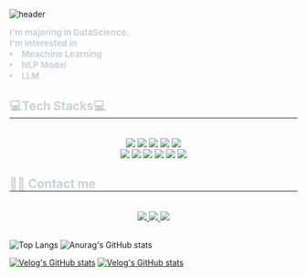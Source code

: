 
![header](https://capsule-render.vercel.app/api?type=cylinder&color=d6b1fa&height=300&section=header&text=%20Jeongwon's%20GitHub%20&fontSize=90)
<div style="text-align: left;"> 
    <div style="font-weight: 700; font-size: 15px; text-align: left; color: #c9d1d9;"> I'm majoring in DataScience. </div> 
  
   <div style="font-weight: 700; font-size: 15px; text-align: left; color: #c9d1d9;"> I'm interested in <li> Meachine Learning</li><li> NLP Model </li><li> LLM</li> </div> 
    </div>
    <div style="text-align: left;">
    <h2 style="border-bottom: 1px solid #21262d; color: #c9d1d9;"> 💻Tech Stacks💻 </h2> <br> 
    <div align= "center">
    <div style="margin: 0 auto; text-align: center;" align= "center"> 
           <img src="https://img.shields.io/badge/Python-3776AB?style=for-the-badge&logo=Python&logoColor=white">
          <img src="https://img.shields.io/badge/PyTorch-EE4C2C?style=for-the-badge&logo=PyTorch&logoColor=white">
          <img src="https://img.shields.io/badge/Tensorflow-FF6F00?style=for-the-badge&logo=Tensorflow&logoColor=white">
          <img src="https://img.shields.io/badge/sklearn-F7931E?style=for-the-badge&logo=scikitlearn&logoColor=white">
          <img src="https://img.shields.io/badge/FastAPI-009688?style=for-the-badge&logo=FastAPI&logoColor=white">
          <br> 
          <img src="https://img.shields.io/badge/AmazonAWS-232F3E?style=for-the-badge&logo=AmazonAWS&logoColor=white">
          <img src="https://img.shields.io/badge/Docker-2496ED?style=for-the-badge&logo=Docker&logoColor=white">
          <img src="https://img.shields.io/badge/MongoDB-47A248?style=for-the-badge&logo=MongoDB&logoColor=white">
          <img src="https://img.shields.io/badge/MySQL-4479A1?style=for-the-badge&logo=MySQL&logoColor=white">
          <img src="https://img.shields.io/badge/Git-F05032?style=for-the-badge&logo=Git&logoColor=white">
          <img src="https://img.shields.io/badge/github-181717?style=for-the-badge&logo=github&logoColor=white">
    </div>
    </div>
    </div>
    <div style="text-align: left;">
    <h2 style="border-bottom: 1px solid #21262d; color: #c9d1d9;"> 🧑‍💻 Contact me </h2> <br> 
    <div align= "center"> <a href=https://velog.io/@j2982477/posts> <img src="https://img.shields.io/badge/Velog-20C997?style=for-the-badge&logo=Velog&logoColor=white&link=https://velog.io/@j2982477/posts"> </a>
         <a href=https://www.notion.so/1cb7bf58e67180e0bec8c7b0f2f78df2> <img src="https://img.shields.io/badge/Notion-000000?style=for-the-badge&logo=Notion&logoColor=white&link=https://www.notion.so/1cb7bf58e67180e0bec8c7b0f2f78df2"> </a>
         <a href=mailto:j2982477j@gmail.com> <img src="https://img.shields.io/badge/Gmail-EA4335?style=for-the-badge&logo=Gmail&logoColor=white&link=mailto:j2982477j@gmail.com"> </a>
          </div>  <br> 
    </div>


![Top Langs](https://github-readme-stats.vercel.app/api/top-langs/?username=p-garden&hide=Jupyter%20Notebook,c%2B%2B&langs_count=5)
![Anurag's GitHub stats](https://github-readme-stats.vercel.app/api?username=p-garden&show_icons=true&hide=&theme=dracula)


[![Velog's GitHub stats](https://velog-readme-stats.vercel.app/api?name=j2982477)](https://github.com/j2982477/velog-readme-stats)
[![Velog's GitHub stats](https://velog-readme-stats.vercel.app/api/list?name=j2982477)](https://velog.io/@j2982477)
<!--
**p-garden/p-garden** is a ✨ _special_ ✨ repository because its `README.md` (this file) appears on your GitHub profile.

Here are some ideas to get you started:

- 🔭 I’m currently working on ...
- 🌱 I’m currently learning ...
- 👯 I’m looking to collaborate on ...
- 🤔 I’m looking for help with ...
- 💬 Ask me about ...
- 📫 How to reach me: ...
- 😄 Pronouns: ...
- ⚡ Fun fact: ...
-->
